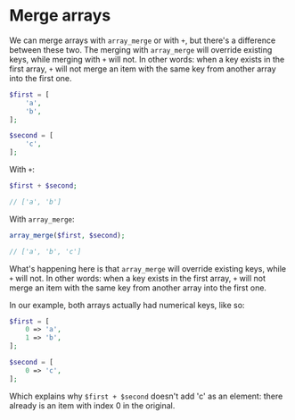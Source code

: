 # Merge arrays

We can merge arrays with `array_merge` or with `+`, but there's a difference between these two. The merging with `array_merge` will override existing keys, while merging with `+` will not. In other words: when a key exists in the first array, `+` will not merge an item with the same key from another array into the first one.
```php
$first = [
    'a',
    'b',
];

$second = [
    'c',
];
```

With `+`:
```php
$first + $second;

// ['a', 'b']
```

With `array_merge`:
```php
array_merge($first, $second);

// ['a', 'b', 'c']
```

What's happening here is that `array_merge` will override existing keys, while `+` will not. In other words: when a key exists in the first array, `+` will not merge an item with the same key from another array into the first one.

In our example, both arrays actually had numerical keys, like so:
```php
$first = [
    0 => 'a',
    1 => 'b',
];

$second = [
    0 => 'c',
];
```

Which explains why `$first + $second` doesn't add 'c' as an element: there already is an item with index 0 in the original.
